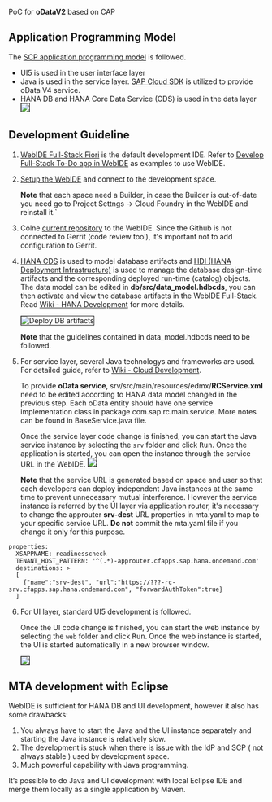 PoC for **oDataV2** based on CAP

## Application Programming Model
The [SCP application programming model](https://help.sap.com/viewer/65de2977205c403bbc107264b8eccf4b/Cloud/en-US/00823f91779d4d42aa29a498e0535cdf.html) is followed.

* UI5 is used in the user interface layer
* Java is used in the service layer. [SAP Cloud SDK](https://mvnrepository.com/artifact/com.sap.cloud.servicesdk.prov/projects-parent)  is utilized to provide oData V4 service.
* HANA DB and HANA Core Data Service (CDS) is used in the data layer
     <img src="https://github.wdf.sap.corp/RC/Pictures/blob/master/rc/SCP%20Program%20Model.jpg" border="1"/>

## Development Guideline

1. [WebIDE Full-Stack Fiori](https://webidecp-fiori.dispatcher.int.sap.hana.ondemand.com/) is the default development IDE. Refer to [Develop Full-Stack To-Do app in WebIDE](https://blogs.sap.com/2017/10/23/sap-web-ide-ninja-4-develop-full-stack-to-do-app-in-sap-web-ide-part-1-database/) as examples to use WebIDE.
   
2. [Setup the WebIDE](https://wiki.wdf.sap.corp/wiki/display/CXSDEV/101001+Tips+with+HANA+Development) and connect to the development space.

    **Note** that each space need a Builder, in case the Builder is out-of-date you need go to Project Settngs -> Cloud Foundry in the WebIDE and reinstall it.`
    
3. Colne [current repository](https://github.wdf.sap.corp/RC/rc.git) to the WebIDE. Since the Github is not connected to Gerrit (code review tool), it's important not to add configuration to Gerrit.
   
4. [HANA CDS](https://help.sap.com/viewer/65de2977205c403bbc107264b8eccf4b/Cloud/en-US/855e00bd559742a3b8276fbed4af1008.html) is used to model database artifacts and [HDI (HANA Deployment Infrastructure)](https://wiki.wdf.sap.corp/wiki/display/CXSDEV/1010+HANA+Development) is used to manage the database design-time artifacts and the corresponding deployed run-time (catalog) objects. The data model can be edited in **db/src/data_model.hdbcds**, you can then activate and view the database artifacts in the WebIDE Full-Stack. Read [Wiki - HANA Development](https://wiki.wdf.sap.corp/wiki/display/CXSDEV/1010+HANA+Development) for more details.

   <img src="https://github.wdf.sap.corp/RC/Pictures/blob/master/rc/Build%20db.jpg" border="1" alt="Deploy DB artifacts"/>
 
   **Note** that the guidelines contained in data_model.hdbcds need to be followed.
  
5. For service layer, several Java technologys and frameworks are used. For detailed guide, refer to [Wiki - Cloud Development](https://wiki.wdf.sap.corp/wiki/display/CXSDEV/1+Cloud+Development).
   
   To provide **oData service**, srv/src/main/resources/edmx/**RCService.xml** need to be edited according to HANA data model changed in the previous step. Each oData entity should have one service implementation class in package com.sap.rc.main.service. More notes can be found in BaseService.java file.
   
   Once the service layer code change is finished, you can start the Java service instance by selecting the `srv` folder and click <kbd>Run</kbd>. Once the application is started, you can open the instance through the service URL in the WebIDE.
   <img src="https://github.wdf.sap.corp/RC/Pictures/blob/master/rc/Start%20Java%20service.jpg" border="1"/>

   **Note** that the service URL is generated based on space and user so that each developers can deploy independent Java instances at the same time to prevent unnecessary mutual interference. However the service instance is referred by the UI layer via application router, it's necessary to change the approuter **srv-dest** URL properties in mta.yaml to map to your specific service URL. **Do not** commit the mta.yaml file if you change it only for this purpose.
```
properties:
  XSAPPNAME: readinesscheck
  TENANT_HOST_PATTERN: '^(.*)-approuter.cfapps.sap.hana.ondemand.com'
  destinations: >
  [
    {"name":"srv-dest", "url":"https://???-rc-srv.cfapps.sap.hana.ondemand.com", "forwardAuthToken":true}
  ] 
```
6. For UI layer, standard UI5 development is followed.
   
   Once the UI code change is finished, you can start the web instance by selecting the `web` folder and click <kbd>Run</kbd>. Once the web instance is started, the UI is started automatically in a new browser window. 
   
   <img src="https://github.wdf.sap.corp/RC/Pictures/blob/master/rc/Start%20Web%20application.jpg" border="1"/>   

## MTA development with Eclipse
WebIDE is sufficient for HANA DB and UI development, however it also has some drawbacks: 
1. You always have to start the Java and the UI instance separately and starting the Java instance is relatively slow.
2. The development is stuck when there is issue with the IdP and SCP ( not always stable ) used by development space.
3. Much powerful capability with Java programming.

It’s possible to do Java and UI development with local Eclipse IDE and merge them locally as a single application by Maven.
